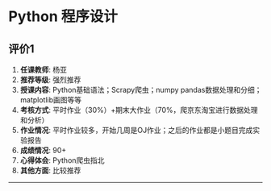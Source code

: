 # Python 程序设计


## 评价1

1. **任课教师**: 杨亚
2. **推荐等级**: 强烈推荐
3. **授课内容**: Python基础语法；Scrapy爬虫；numpy pandas数据处理和分细；matplotlib画图等等
4. **考核方式**: 平时作业（30%）+期末大作业（70%，爬京东淘宝进行数据处理和分析）
5. **作业情况**: 平时作业较多，开始几周是OJ作业；之后的作业都是小题目完成实验报告
6. **成绩情况**: 90+
7. **心得体会**: Python爬虫指北
8. **其他方面**: 比较推荐

----
